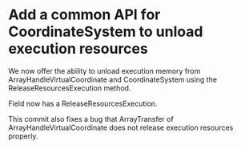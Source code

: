 # Add a common API for CoordinateSystem to unload execution resources
We now offer the ability to unload execution memory from ArrayHandleVirtualCoordinate
and CoordinateSystem using the ReleaseResourcesExecution method.

Field now has a ReleaseResourcesExecution.

This commit also fixes a bug that ArrayTransfer of ArrayHandleVirtualCoordinate
does not release execution resources properly.

